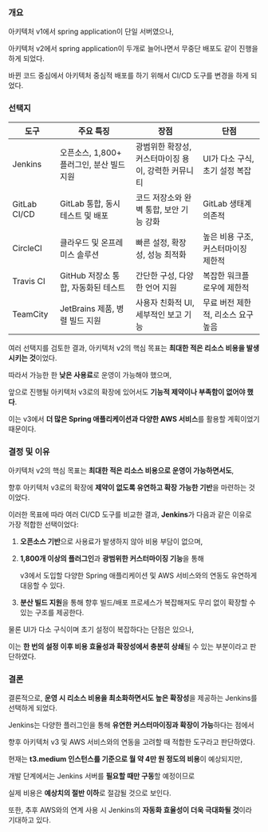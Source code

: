 ### 개요



아키텍처 v1에서 spring application이 단일 서버였으나,

아키텍처 v2에서 spring application이 두개로 늘어나면서 무중단 배포도 같이 진행을 하게 되었다.

바뀐 코드 중심에서 아키텍처 중심적 배포를 하기 위해서 CI/CD 도구를 변경을 하게 되었다.

### 선택지


| 도구 | 주요 특징 | 장점 | 단점 |
| --- | --- | --- | --- |
| Jenkins | 오픈소스, 1,800+ 플러그인, 분산 빌드 지원 | 광범위한 확장성, 커스터마이징 용이, 강력한 커뮤니티 | UI가 다소 구식, 초기 설정 복잡 |
| GitLab CI/CD | GitLab 통합, 동시 테스트 및 배포 | 코드 저장소와 완벽 통합, 보안 기능 강화 | GitLab 생태계 의존적 |
| CircleCI | 클라우드 및 온프레미스 솔루션 | 빠른 설정, 확장성, 성능 최적화 | 높은 비용 구조, 커스터마이징 제한적 |
| Travis CI | GitHub 저장소 통합, 자동화된 테스트 | 간단한 구성, 다양한 언어 지원 | 복잡한 워크플로우에 제한적 |
| TeamCity | JetBrains 제품, 병렬 빌드 지원 | 사용자 친화적 UI, 세부적인 보고 기능 | 무료 버전 제한적, 리소스 요구 높음 |

여러 선택지를 검토한 결과, 아키텍처 v2의 핵심 목표는 **최대한 적은 리소스 비용을 발생시키는 것**이었다.

따라서 가능한 한 **낮은 사용료**로 운영이 가능해야 했으며,

앞으로 진행될 아키텍처 v3로의 확장에 있어서도 **기능적 제약이나 부족함이 없어야 했다**.

이는 v3에서 **더 많은 Spring 애플리케이션과 다양한 AWS 서비스**를 활용할 계획이었기 때문이다.

### 결정 및 이유


아키텍처 v2의 핵심 목표는 **최대한 적은 리소스 비용으로 운영이 가능하면서도**,

향후 아키텍처 v3로의 확장에 **제약이 없도록 유연하고 확장 가능한 기반**을 마련하는 것이었다.

이러한 목표에 따라 여러 CI/CD 도구를 비교한 결과, **Jenkins**가 다음과 같은 이유로 가장 적합한 선택이었다:

1. **오픈소스 기반**으로 사용료가 발생하지 않아 비용 부담이 없으며,
2. **1,800개 이상의 플러그인**과 **광범위한 커스터마이징 기능**을 통해
    
    v3에서 도입할 다양한 Spring 애플리케이션 및 AWS 서비스와의 연동도 유연하게 대응할 수 있다.
    
3. **분산 빌드 지원**을 통해 향후 빌드/배포 프로세스가 복잡해져도 무리 없이 확장할 수 있는 구조를 제공한다.

물론 UI가 다소 구식이며 초기 설정이 복잡하다는 단점은 있으나,

이는 **한 번의 설정 이후 비용 효율성과 확장성에서 충분히 상쇄**될 수 있는 부분이라고 판단하였다.

### 결론



결론적으로, **운영 시 리소스 비용을 최소화하면서도 높은 확장성**을 제공하는 Jenkins를 선택하게 되었다.

Jenkins는 다양한 플러그인을 통해 **유연한 커스터마이징과 확장이 가능**하다는 점에서

향후 아키텍처 v3 및 AWS 서비스와의 연동을 고려할 때 적합한 도구라고 판단하였다.

현재는 **t3.medium 인스턴스를 기준으로 월 약 4만 원 정도의 비용**이 예상되지만,

개발 단계에서는 Jenkins 서버를 **필요할 때만 구동**할 예정이므로

실제 비용은 **예상치의 절반 이하**로 절감될 것으로 보인다.

또한, 추후 AWS와의 연계 사용 시 Jenkins의 **자동화 효율성이 더욱 극대화될 것**이라 기대하고 있다.
